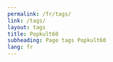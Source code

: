 ```yaml
---
permalink: /fr/tags/
link: /tags/
layout: tags
title: Popkult60
subheading: Page tags Popkult60
lang: fr
---
```

